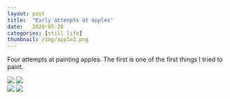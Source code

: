 ```yaml
---
layout: post
title:  "Early attempts at apples"
date:   2020-05-28
categories: [still life]
thumbnail: /img/apple3.png
---
```


Four attempts at painting apples. The first is one of the first things I tried to paint.

<div class="row">
  <div class="column">
    <img src="{{site.baseurl}}/img/apple1.png">
    <img src="{{site.baseurl}}/img/apple2.png">
  </div>
  <div class="column">
    <img src="{{site.baseurl}}/img/apple3.png">
    <img src="{{site.baseurl}}/img/apple4.png">
  </div>
</div>


